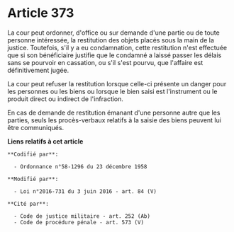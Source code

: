 # Article 373

La cour peut ordonner, d'office ou sur demande d'une partie ou de toute personne intéressée, la restitution des objets placés
sous la main de la justice. Toutefois, s'il y a eu condamnation, cette restitution n'est effectuée que si son bénéficiaire
justifie que le condamné a laissé passer les délais sans se pourvoir en cassation, ou s'il s'est pourvu, que l'affaire est
définitivement jugée.

La cour peut refuser la restitution lorsque celle-ci présente un danger pour les personnes ou les biens ou lorsque le bien
saisi est l'instrument ou le produit direct ou indirect de l'infraction.

En cas de demande de restitution émanant d'une personne autre que les parties, seuls les procès-verbaux relatifs à la saisie
des biens peuvent lui être communiqués.

**Liens relatifs à cet article**

	**Codifié par**:

	  - Ordonnance n°58-1296 du 23 décembre 1958

	**Modifié par**:

	  - Loi n°2016-731 du 3 juin 2016 - art. 84 (V)

	**Cité par**:

	  - Code de justice militaire - art. 252 (Ab)
	  - Code de procédure pénale - art. 573 (V)
